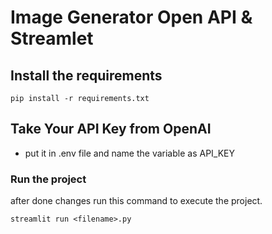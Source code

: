 # Image Generator Open API & Streamlet


## Install the requirements

```
pip install -r requirements.txt
```

## Take Your API Key from OpenAI

- put it in .env file and name the variable as API_KEY


### Run the project 

after done changes run this command to execute the project.

```
streamlit run <filename>.py
```
